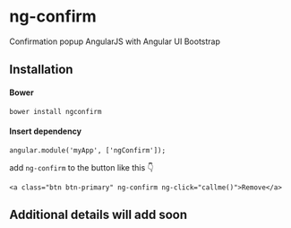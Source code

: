 # ng-confirm
Confirmation popup AngularJS with Angular UI Bootstrap

Installation
-----

#### Bower
````
bower install ngconfirm 
````

#### Insert dependency 
```
angular.module('myApp', ['ngConfirm']);
```

add `ng-confirm` to the button like this 👇
```
<a class="btn btn-primary" ng-confirm ng-click="callme()">Remove</a>
```

Additional details will add soon 
-----
